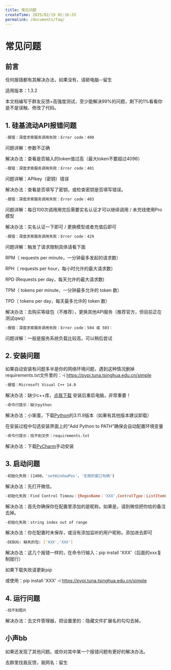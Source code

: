 ```yaml
---
title: 常见问题
createTime: 2025/02/19 02:16:33
permalink: /documents/faq/
---
```


# 常见问题

## 前言

任何报错都有其解决办法，如果没有，请砸电脑--留生

适用版本：1.3.2

本文档编写于群友反馈+高强度测试，至少能解决99%的问题，剩下的1%看看你是不是误触、修改了代码。

## 1. 硅基流动API报错问题
```bash
-报错：深度求索服务调用失败：Error code：400
```
问题详解：参数不正确

解决办法：查看是否输入的token值过高（最大token不要超过4096）
```bash
-报错：深度求索服务调用失败：Error code：401
```
问题详解：APIkey（密钥）错误

解决办法：查看是否填写了密钥，或检查密钥是否填写错误。

```bash
-报错：深度求索服务调用失败：Error code：403
```
问题详解：每日100次调用用完后需要实名认证才可以继续调用 / 未充钱使用Pro模型

解决办法：实名认证一下即可 / 更换模型或者充值后即可

```bash
-报错：深度求索服务调用失败：Error code：429
```
问题详解：触发了请求限制具体请看下面

RPM（ requests per minute，一分钟最多发起的请求数）

RPH（ requests per hour，每小时允许的最大请求数）

RPD (Requests per day，每天允许的最大请求数)

TPM（ tokens per minute，一分钟最多允许的 token 数）

TPD（ tokens per day，每天最多允许的 token 数）

解决办法：去购买等级包（不推荐），更换其他API服务（推荐官方，但目前正在测试qwq）

```bash
-报错：深度求索服务调用失败：Error code：504 或 503：
```
问题详解：一般是服务系统负载比较高，可以稍后尝试

## 2. 安装问题

如果自动安装有问题多半是你的网络环境问题，遇到这种情况删掉requirements.txt文件里的：-i https://pypi.tuna.tsinghua.edu.cn/simple


```bash
-报错：Microsoft Visual C++ 14.0
```
解决办法：缺少c++库，[点我下载](https://www.mefcl.com/vcredistpack.html) 安装后重启电脑，非常重要！

```bash
-命令行提示：缺少python
```
解决办法：小笨蛋，下载[Python](https://www.python.org/ftp/python/3.11.9/python-3.11.9.exe)的3.11.9版本（如果有其他版本建议卸载）

在安装过程中勾选安装界面上的“Add Python to PATH”确保会自动配置环境变量


```bash
-命令行提示：找不到文件：requirements.txt
```
解决办法：下载[PyCharm](https://download.jetbrains.com/python/pycharm-community-2024.3.3.exe)手动安装

## 3. 启动问题

```bash
-初始化失败：(1400，'setWindowPos'，'无效的窗口句柄')
```
解决办法：先打开微信。

```bash
-初始化失败：Find Control Timeou：{RegexName：'XXX',ControlType：ListItemControl}
```
解决办法：首先你确保你在配置里添加的是昵称。如果是，请到微信把你给的备注去掉。

```bash
-初始化失败：string index out of range
```
解决办法：你在配置时未保存，或没有添加监听的用户昵称。添加进去即可

```bash
-DEBUG: 缺失的包: ['XXX','XXX']
```
解决办法：这几个报错一样的，在命令行输入：pip install 'XXX'（后面的xxx复制就行）

如果下载失败请更新pip

或使用：pip install 'XXX' -i https://pypi.tuna.tsinghua.edu.cn/simple

## 4. 运行问题

```bash
-找不到图片
```
解决办法：去文件管理器，把设置里的：隐藏文件扩展名的勾勾去掉。


## 小声bb

如果还发现了其他问题。或你对其中某一个报错问题有更好的解决办法。

去群里找我反馈，我网名：留生


